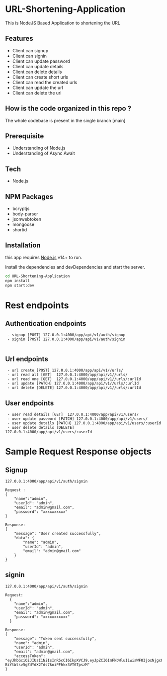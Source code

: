 # URL-Shortening-Application
This is NodeJS Based Application to shortening the URL

## Features
* Client can signup 
* Client can signin
* Client can update password
* Client can update details
* Client can delete details
* Client can create short urls
* Client can read the created urls
* Client can update the url
* Client can delete the url

## How is the code organized in this repo ?
The whole codebase is present in the single branch [main]

## Prerequisite
- Understanding of Node.js
- Understanding of Async Await

## Tech
- Node.js

## NPM Packages
- bcryptjs
- body-parser
- jsonwebtoken
- mongoose
- shortid
## Installation

this app requires [Node.js](https://nodejs.org/) v14+ to run.

Install the dependencies and devDependencies and start the server.

```sh
cd URL-Shortening-Application
npm install
npm start:dev
```

# Rest endpoints

## Authentication endpoints
```
 - signup [POST] 127.0.0.1:4000/app/api/v1/auth/signup
 - signin [POST] 127.0.0.1:4000/app/api/v1/auth/signin
 
```

## Url endpoints
```
 - url create [POST] 127.0.0.1:4000/app/api/v1//urls/
 - url read all [GET]  127.0.0.1:4000/app/api/v1//urls/
 - url read one [GET]  127.0.0.1:4000/app/api/v1//urls/:urlId
 - url update [PATCH] 127.0.0.1:4000/app/api/v1//urls/:urlId
 - url delete [DELETE] 127.0.0.1:4000/app/api/v1//urls/:urlId
```

## User endpoints

```
 - user read details [GET]  127.0.0.1:4000/app/api/v1/users/
 - user update password [PATCH] 127.0.0.1:4000/app/api/v1/users/
 - user update details [PATCH] 127.0.0.1:4000/app/api/v1/users/:userId
 - user delete details [DELETE] 127.0.0.1:4000/app/api/v1/users/:userId
```

# Sample Request Response objects

## Signup 
```
127.0.0.1:4000/app/api/v1/auth/signin

Request :   
{
    "name":"admin",
    "userId": "admin",
    "email": "admin@gmail.com",
    "password": "xxxxxxxxxx"
}

Response: 
{
    "message": "User created successfully",
    "data": {
        "name": "admin",
        "userId": "admin",
        "email": "admin@gmail.com"
    }
}

```
## signin

```
127.0.0.1:4000/app/api/v1/auth/signin

Request: 
  {
    "name":"admin",
    "userId": "admin",
    "email": "admin@gmail.com",
    "password": "xxxxxxxxxxx"
  }

Response: 
{
    "message": "Token sent successfully",
    "name": "admin",
    "userId": "admin",
    "email": "admin@gmail.com",
    "accessToken": "eyJhbGciOiJIUzI1NiIsInR5cCI6IkpXVCJ9.eyJpZCI6ImFkbWluIiwiaWF0IjoxNjgxOTY4ODIzLCJleHAiOjE2ODE5Njk0MjN9.VxFqS-       BiYtWtsv5gZdYdX2Tds7koiPFhkx3VT6TpszM"
}

```

